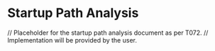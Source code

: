 # Startup Path Analysis

// Placeholder for the startup path analysis document as per T072.
// Implementation will be provided by the user.
